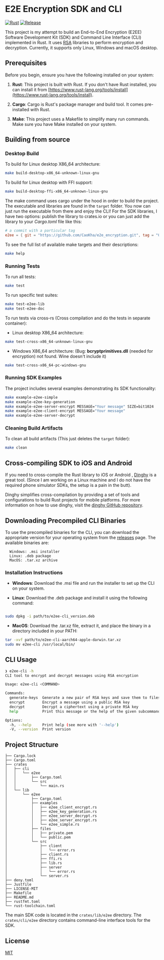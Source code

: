 # E2E Encryption SDK and CLI

[![Rust](https://github.com/CaoKha/e2e_encryption/actions/workflows/rust.yml/badge.svg)](https://github.com/CaoKha/e2e_encryption/actions/workflows/rust.yml)
[![Release](https://github.com/CaoKha/e2e_encryption/actions/workflows/release.yml/badge.svg)](https://github.com/CaoKha/e2e_encryption/actions/workflows/release.yml)

This project is my attempt to build an End-to-End Encryption (E2EE)
Software Development Kit (SDK) and Command Line Interface (CLI)
implemented in Rust. It uses [RSA](https://docs.rs/rsa/latest/rsa/) libraries to
perform encryption and decryption. Currently, it supports only Linux, Windows
and macOS desktop.

## Prerequisites

Before you begin, ensure you have the following installed on your system:

1. **Rust**: This project is built with Rust. If you don't have Rust installed,
   you can install it from [https://www.rust-lang.org/tools/install](https://www.rust-lang.org/tools/install).

2. **Cargo**: Cargo is Rust's package manager and build tool.
   It comes pre-installed with Rust.

3. **Make**: This project uses a Makefile to simplify many run commands.
   Make sure you have Make installed on your system.

## Building from source

### Desktop Build

To build for Linux desktop X86_64 architecture:

```bash
make build-desktop-x86_64-unknown-linux-gnu
```

To build for Linux desktop with FFI support:

```bash
make build-desktop-ffi-x86_64-unknown-linux-gnu
```

The make command uses cargo under the hood in order to build the project.
The executable and libraries are found in the `target` folder.
You now can just run the executable from there and enjoy the CLI!
For the SDK libraries, I have two options: publish the library to crates.io
or you can just add the library to your _Cargo.toml_ file like this:

```toml
# a commit with a particular tag
e2ee = { git = "https://github.com/CaoKha/e2e_encryption.git", tag = "0.1.1" }
```

To see the full list of available make targets and their descriptions:

```bash
make help
```

### Running Tests

To run all tests:

```bash
make test
```

To run specific test suites:

```bash
make test-e2ee-lib
make test-e2ee-doc
```

To run tests via cross-rs
(Cross compilation and do the tests in separate container):

- Linux desktop X86_64 architecture:

```bash
make test-cross-x86_64-unknown-linux-gnu
```

- Windows X86_64 architecture:
  (Bug: **bcryptprimitives.dll** (needed for encryption) not found.
  Wine doesn't include it)

```bash
make test-cross-x86_64-pc-windows-gnu
```

### Running SDK Examples

The project includes several examples demonstrating its SDK functionality:

```bash
make example-e2ee-simple
make example-e2ee-key-generation
make example-e2ee-server-encrypt MESSAGE="Your message" SIZE=bit1024
make example-e2ee-client-encrypt MESSAGE="Your message"
make example-e2ee-server-decrypt
```

### Cleaning Build Artifacts

To clean all build artifacts (This just deletes the `target` folder):

```bash
make clean
```

## Cross-compiling SDK to iOS and Android

If you need to cross-compile the Rust library to iOS or Android ,
[Dinghy](https://github.com/sonos/dinghy) is a great tool. (Since I am working
on a Linux machine and I do not have the required phone simulator SDKs,
the setup is a pain in the butt).

Dinghy simplifies cross-compilation by providing
a set of tools and configurations to build Rust projects for mobile platforms.
For more information on how to use dinghy, visit the [dinghy GitHub repository](https://github.com/sonos/dinghy).

## Downloading Precompiled CLI Binaries

To use the precompiled binaries for the CLI, you can download the appropriate version
for your operating system from the [releases](https://github.com/CaoKha/e2e_encryption/releases)
page. The available binaries are:

```text
  Windows: .msi installer
  Linux: .deb package
  MacOS: .tar.xz archive
```

### Installation Instructions

- **Windows**: Download the .msi file and run the installer to set up the CLI on
  your system.

- **Linux**: Download the .deb package and install it using the following command:

```bash

sudo dpkg -i path/to/e2ee-cli_version.deb
```

- **MacOS**: Download the .tar.xz file, extract it, and place the binary in a directory
  included in your PATH:

```bash
tar -xvf path/to/e2ee-cli-aarch64-apple-darwin.tar.xz
sudo mv e2ee-cli /usr/local/bin/
```

## CLI Usage

```bash
❯ e2ee-cli -h
CLI tool to encrypt and decrypt messages using RSA encryption

Usage: e2ee-cli <COMMAND>

Commands:
  generate-keys  Generate a new pair of RSA keys and save them to files
  encrypt        Encrypt a message using a public RSA key
  decrypt        Decrypt a ciphertext using a private RSA key
  help           Print this message or the help of the given subcommand(s)

Options:
  -h, --help     Print help (see more with '--help')
  -V, --version  Print version
```

## Project Structure

```text
├── Cargo.lock
├── Cargo.toml
├── crates
│   ├── cli
│   │   └── e2ee
│   │       ├── Cargo.toml
│   │       └── src
│   │           └── main.rs
│   └── lib
│       └── e2ee
│           ├── Cargo.toml
│           ├── examples
│           │   ├── e2ee_client_encrypt.rs
│           │   ├── e2ee_key_generation.rs
│           │   ├── e2ee_server_decrypt.rs
│           │   ├── e2ee_server_encrypt.rs
│           │   └── e2ee_simple.rs
│           ├── files
│           │   ├── private.pem
│           │   └── public.pem
│           └── src
│               ├── client
│               │   └── error.rs
│               ├── client.rs
│               ├── ffi.rs
│               ├── lib.rs
│               ├── server
│               │   └── error.rs
│               └── server.rs
├── deny.toml
├── Justfile
├── LICENSE-MIT
├── Makefile
├── README.md
├── rustfmt.toml
└── rust-toolchain.toml
```

The main SDK code is located in the `crates/lib/e2ee` directory.
The `crates/cli/e2ee` directory contains command-line interface tools for the SDK.

## License

[MIT](./LICENSE-MIT)
